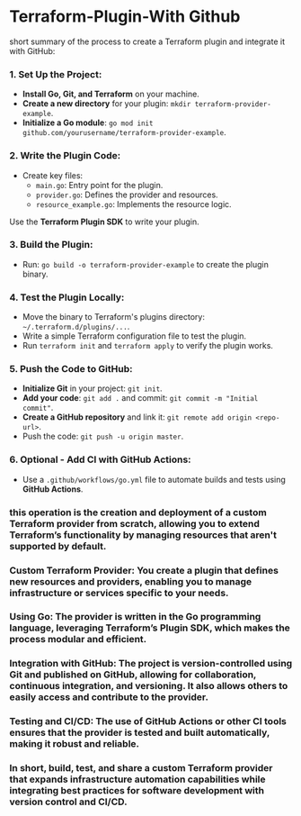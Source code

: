 # Terraform-Plugin-With Github
 short summary of the process to create a Terraform plugin and integrate it with GitHub:

### 1. **Set Up the Project**:
   - **Install Go, Git, and Terraform** on your machine.
   - **Create a new directory** for your plugin: `mkdir terraform-provider-example`.
   - **Initialize a Go module**: `go mod init github.com/yourusername/terraform-provider-example`.

### 2. **Write the Plugin Code**:
   - Create key files:
     - `main.go`: Entry point for the plugin.
     - `provider.go`: Defines the provider and resources.
     - `resource_example.go`: Implements the resource logic.
   
   Use the **Terraform Plugin SDK** to write your plugin.

### 3. **Build the Plugin**:
   - Run: `go build -o terraform-provider-example` to create the plugin binary.

### 4. **Test the Plugin Locally**:
   - Move the binary to Terraform's plugins directory: `~/.terraform.d/plugins/...`.
   - Write a simple Terraform configuration file to test the plugin.
   - Run `terraform init` and `terraform apply` to verify the plugin works.

### 5. **Push the Code to GitHub**:
   - **Initialize Git** in your project: `git init`.
   - **Add your code**: `git add .` and commit: `git commit -m "Initial commit"`.
   - **Create a GitHub repository** and link it: `git remote add origin <repo-url>`.
   - Push the code: `git push -u origin master`.

### 6. **Optional - Add CI with GitHub Actions**:
   - Use a `.github/workflows/go.yml` file to automate builds and tests using **GitHub Actions**.

### this operation is the creation and deployment of a custom Terraform provider from scratch, allowing you to extend Terraform’s functionality by managing resources that aren't supported by default.

### Custom Terraform Provider: You create a plugin that defines new resources and providers, enabling you to manage infrastructure or services specific to your needs.

### Using Go: The provider is written in the Go programming language, leveraging Terraform’s Plugin SDK, which makes the process modular and efficient.

### Integration with GitHub: The project is version-controlled using Git and published on GitHub, allowing for collaboration, continuous integration, and versioning. It also allows others to easily access and contribute to the provider.

### Testing and CI/CD: The use of GitHub Actions or other CI tools ensures that the provider is tested and built automatically, making it robust and reliable.

### In short, build, test, and share a custom Terraform provider that expands infrastructure automation capabilities while integrating best practices for software development with version control and CI/CD.
